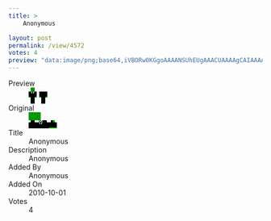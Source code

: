 ```yaml
---
title: >
    Anonymous

layout: post
permalink: /view/4572
votes: 4
preview: "data:image/png;base64,iVBORw0KGgoAAAANSUhEUgAAACUAAAAgCAIAAAAaMSbnAAAABnRSTlMA/wD/AP5AXyvrAAAAn0lEQVRIie2WSw7CMAwFn1F3Ua4JZ2qv6X0fC0QJri0VlCBAnpWd38RSalXIFXdkOcGD59UdfwNfMI70pe+bfWJykiISpQDa7xWAyGs3dlaTNEFHrM9UY9L+vtE4vq2m7sX5vqGk77d9E+YmuwSr5mDcTB3Y/vH++fT/EjRD0zPDsw5s//f3kr70pe/B1Pe4WustUNUtHuUrpajqPm65AlAWKo+dkQJvAAAAAElFTkSuQmCC"
---
```

<dl class="side-by-side">
<dt>Preview</dt>
<dd>
    <img class="preview" src="data:image/png;base64,iVBORw0KGgoAAAANSUhEUgAAACUAAAAgCAIAAAAaMSbnAAAABnRSTlMA/wD/AP5AXyvrAAAAn0lEQVRIie2WSw7CMAwFn1F3Ua4JZ2qv6X0fC0QJri0VlCBAnpWd38RSalXIFXdkOcGD59UdfwNfMI70pe+bfWJykiISpQDa7xWAyGs3dlaTNEFHrM9UY9L+vtE4vq2m7sX5vqGk77d9E+YmuwSr5mDcTB3Y/vH++fT/EjRD0zPDsw5s//f3kr70pe/B1Pe4WustUNUtHuUrpajqPm65AlAWKo+dkQJvAAAAAElFTkSuQmCC">
</dd>
<dt>Original</dt>
<dd>
    <img class="preview" src="data:image/png;base64,iVBORw0KGgoAAAANSUhEUgAAAEAAAAAgCAYAAACinX6EAAAAqElEQVR42u3X2wqEIBSFYe89P35PuwcHhLQLZ1DT6N+wCC8s1icEKnUomZrtBwAAAAAAAAAAAAAAAAAAAAAAXghwHWmkuT9P3lOve99fZAJ48YEQghhjxHsvzrmfAerijwVIxa2132eM8X0AGSGV/xfgnJ0BZHQ6AUZnDUDHT/D5APWJLywPwDKAjQIAAAAAAMBQgHQ3yJle4IbreLPsea21vvcEJwN8AHc06EM/oULbAAAAAElFTkSuQmCC">
</dd>
<dt>Title</dt>
<dd>Anonymous</dd>
<dt>Description</dt>
<dd>Anonymous</dd>
<dt>Added By</dt>
<dd>Anonymous</dd>
<dt>Added On</dt>
<dd>2010-10-01</dd>
<dt>Votes</dt>
<dd>4</dd>
</dl>
